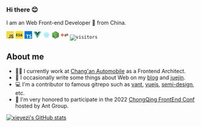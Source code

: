 ### Hi there 😊

I am an Web Front-end Developer 🚀 from China.

<code><img height="20" src="https://raw.githubusercontent.com/github/explore/80688e429a7d4ef2fca1e82350fe8e3517d3494d/topics/javascript/javascript.png"></code>
<code><img height="20" src="https://raw.githubusercontent.com/github/explore/80688e429a7d4ef2fca1e82350fe8e3517d3494d/topics/es6/es6.png"></code>
<code><img height="20" src="https://raw.githubusercontent.com/github/explore/80688e429a7d4ef2fca1e82350fe8e3517d3494d/topics/typescript/typescript.png"></code>
<code><img height="20" src="https://raw.githubusercontent.com/github/explore/80688e429a7d4ef2fca1e82350fe8e3517d3494d/topics/vue/vue.png"></code>
<code><img height="20" src="https://raw.githubusercontent.com/github/explore/80688e429a7d4ef2fca1e82350fe8e3517d3494d/topics/react/react.png"></code>
<code><img height="20" src="https://raw.githubusercontent.com/github/explore/80688e429a7d4ef2fca1e82350fe8e3517d3494d/topics/nodejs/nodejs.png"></code>
<code><img height="20" src="https://raw.githubusercontent.com/github/explore/80688e429a7d4ef2fca1e82350fe8e3517d3494d/topics/git/git.png"></code>
<code>![visitors](https://api.visitor.plantree.me/visitor-badge/pv?label=visitor&namespace=xieyezi666&key=index.html&color=blue)</code>

## About me

- 🧑‍💻 I currently work at [Chang'an Automobile](http://www.globalchangan.com/) as a Frontend Architect.
- 📝 I occasionally write some things about Web on my [blog](https://xieyezi.github.io/) and [juejin](https://juejin.cn/user/4248168660738606/posts).
- 💻 I'm a contributor to famous gitrepo such as [vant](https://github.com/youzan/vant), [vuejs](https://github.com/vuejs-translations/docs-zh-cn), [semi-design](https://github.com/DouyinFE/semi-design), etc.
- 🥳 I'm very honored to participate in the 2022 [ChongQing FrontEnd Conf](https://www.bilibili.com/video/BV1Nm4y1F7B9/?spm_id_from=333.999.0.0&vd_source=7d4ab4d0bf50b77649072c430bd684fd) hosted by Ant Group.

[![xieyezi's GitHub stats](https://github-readme-stats.vercel.app/api?username=xieyezi)]()
